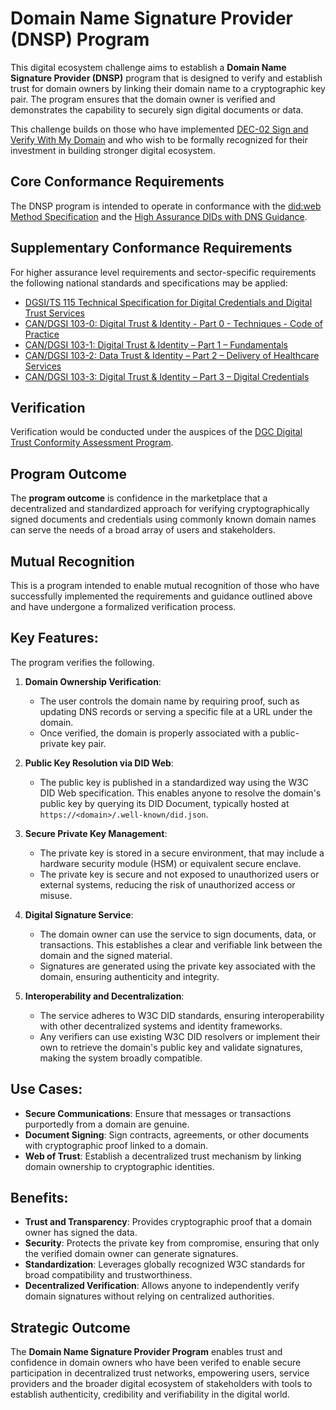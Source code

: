 # Domain Name Signature Provider (DNSP) Program

This digital ecosystem challenge aims to establish a **Domain Name Signature Provider (DNSP)** program that is designed to verify and establish trust for domain owners by linking their domain name to a cryptographic key pair. The program ensures that the domain owner is verified and demonstrates the capability to securely sign digital documents or data. 

This challenge builds on those who have implemented [DEC-02 Sign and Verify With My Domain](dec-02.md) and who wish to be formally recognized for their investment in building stronger digital ecosystem.

## Core Conformance Requirements
The DNSP program is intended to operate in conformance with the [did:web Method Specification](https://w3c-ccg.github.io/did-method-web/) and the [High Assurance DIDs with DNS Guidance](https://www.ietf.org/archive/id/draft-carter-high-assurance-dids-with-dns-06.html). 

## Supplementary Conformance Requirements
For higher assurance level requirements and sector-specific requirements the following national standards and specifications may be applied:
- [DGSI/TS 115 Technical Specification for Digital Credentials and Digital Trust Services](https://dgc-cgn.org/standards/find-a-standard/standards-in-digital-credentials/digital-credentials/)
- [CAN/DGSI 103-0: Digital Trust & Identity - Part 0 - Techniques - Code of Practice](https://dgc-cgn.org/standards/find-a-standard/standards-in-digital-trust/can-ciosc-103-0-digital-trust-identity-part-0-techniques-code-of-practice/)
- [CAN/DGSI 103-1: Digital Trust & Identity – Part 1 – Fundamentals](https://dgc-cgn.org/standards/find-a-standard/standards-in-digital-trust/digital-trust-fundamentals/)
- [CAN/DGSI 103-2: Data Trust & Identity – Part 2 – Delivery of Healthcare Services](https://dgc-cgn.org/standards/find-a-standard/standards-in-digital-trust/digital-trust/)
- [CAN/DGSI 103-3: Digital Trust & Identity – Part 3 – Digital Credentials](https://dgc-cgn.org/standards/find-a-standard/standards-in-digital-trust/digital-credentials/)

## Verification
Verification would be conducted under the auspices of the [DGC Digital Trust Conformity Assessment Program](https://github.com/dgc-cgn/CAS-Digital-Trust).

## Program Outcome
The **program outcome** is confidence in the marketplace that a decentralized and standardized approach for verifying cryptographically signed documents and credentials using commonly known domain names can serve the needs of a broad array of users and stakeholders.

## Mutual Recognition
This is a program intended to enable mutual recognition of those who have successfully implemented the requirements and guidance outlined above and have undergone a formalized verification process.

## Key Features:
The program verifies the following.

1. **Domain Ownership Verification**:
   - The user controls the domain name by requiring proof, such as updating DNS records or serving a specific file at a URL under the domain.
   - Once verified, the domain is properly associated with a public-private key pair.

2. **Public Key Resolution via DID Web**:
   - The public key is published in a standardized way using the W3C DID Web specification. This enables anyone to resolve the domain's public key by querying its DID Document, typically hosted at `https://<domain>/.well-known/did.json`.

3. **Secure Private Key Management**:
   - The private key is stored in a secure environment, that may include a hardware security module (HSM) or equivalent secure enclave.
   - The private key is secure and not exposed to unauthorized users or external systems, reducing the risk of unauthorized access or misuse.

4. **Digital Signature Service**:
   - The domain owner can use the service to sign documents, data, or transactions. This establishes a clear and verifiable link between the domain and the signed material.
   - Signatures are generated using the private key associated with the domain, ensuring authenticity and integrity.

5. **Interoperability and Decentralization**:
   - The service adheres to W3C DID standards, ensuring interoperability with other decentralized systems and identity frameworks.
   - Any verifiers can use existing W3C DID resolvers or implement their own to retrieve the domain's public key and validate signatures, making the system broadly compatible.

## Use Cases:
   - **Secure Communications**: Ensure that messages or transactions purportedly from a domain are genuine.
   - **Document Signing**: Sign contracts, agreements, or other documents with cryptographic proof linked to a domain.
   - **Web of Trust**: Establish a decentralized trust mechanism by linking domain ownership to cryptographic identities.

## Benefits:
- **Trust and Transparency**: Provides cryptographic proof that a domain owner has signed the data.
- **Security**: Protects the private key from compromise, ensuring that only the verified domain owner can generate signatures.
- **Standardization**: Leverages globally recognized W3C standards for broad compatibility and trustworthiness.
- **Decentralized Verification**: Allows anyone to independently verify domain signatures without relying on centralized authorities.

## Strategic Outcome

The **Domain Name Signature Provider Program** enables trust and confidence in domain owners who have been verifed to enable secure participation in decentralized trust networks, empowering users, service providers and the broader digital ecosystem of stakeholders with tools to establish authenticity, credibility and verifiability in the digital world.